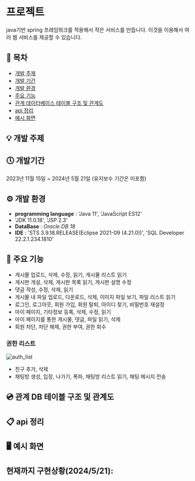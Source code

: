 # 프로젝트
java기반 spring 프레임워크를 적용해서 작은 서비스를 만듭니다. 이것을 이용해서 여러 웹 서비스를 제공할 수 있습니다.



## 📜 목차
 - [개발 주제](#💡-개발-주제)
 - [개발 기간](#🕔-개발기간)
 - [개발 환경](#⚙️-개발-환경)
 - [주요 기능](#🔧-주요-기능)
 - [관계 데이터베이스 테이블 구조 및 관계도](#💿-관계-DB-테이블-구조-및-관계도)
 - [api 정리](#📋-api-정리)
 - [예시 화면](#🖥️-예시-화면)
## 💡 개발 주제

## 🕔 개발기간
2023년 11월 15일 ~ 2024년 5월 21일
(유지보수 기간은 미포함)

## ⚙️ 개발 환경
 - **programming language** : 'Java 11', 'JavaScript ES12'
 - 'JDK 11.0.18', 'JSP 2.3'
 - **DataBase** : *Oracle DB 18*
 - **IDE** : 'STS 3.9.18.RELEASE(Eclipse 2021-09 (4.21.0))', 'SQL Developer 22.2.1.234.1810'

## 🔧 주요 기능
- 게시물 업로드, 삭제, 수정, 읽기, 게시물 리스트 읽기
- 게시판 개설, 삭제, 게시판 목록 읽기, 게시판 설명 수정
- 댓글 작성, 수정, 삭제, 읽기
- 게시물 내 파일 업로드, 다운로드, 삭제, 이미지 파일 보기, 파일 리스트 읽기
- 로그인, 로그아웃, 회원 가입, 회원 탈퇴, 아이디 찾기, 비밀번호 재설정
- 마이 페이지, 기타정보 등록, 삭제, 수정, 읽기
- 마이 페이지를 통한 게시물, 댓글, 파일 읽기, 삭제
- 회원 차단, 차단 해제, 권한 부여, 권한 회수

### 권한 리스트 
![auth_list](https://github.com/somecreater/springminiproject/assets/127456520/0e1f83e0-1506-48d5-982b-3cddeef69f0b)


- 친구 추가, 삭제
- 채팅방 생성, 입장, 나가기, 폭파, 채팅방 리스트 읽기, 채팅 메시지 전송



## 💿 관계 DB 테이블 구조 및 관계도


## 📋 api 정리


## 🖥️ 예시 화면


## 현재까지 구현상황(2024/5/21):

